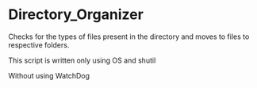 # Directory_Organizer
Checks for the types of files present in the directory and moves to files to respective folders.

This script is written only using OS and shutil

Without using WatchDog
